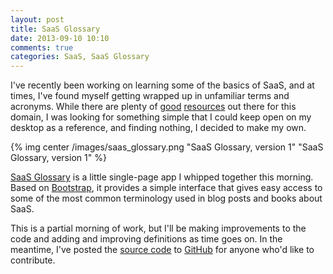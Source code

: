```yaml
---
layout: post
title: SaaS Glossary
date: 2013-09-10 10:10
comments: true
categories: SaaS, SaaS Glossary
---
```

I've recently been working on learning some of the basics of SaaS, and at times, I've found myself getting wrapped up in unfamiliar terms and acronyms. While there are plenty of [good][1] [resources][2] out there for this domain, I was looking for something simple that I could keep open on my desktop as a reference, and finding nothing, I decided to make my own.<!--more-->

{% img center /images/saas_glossary.png "SaaS Glossary, version 1" "SaaS Glossary, version 1" %}

[SaaS Glossary][3] is a little single-page app I whipped together this morning. Based on [Bootstrap][4], it provides a simple interface that gives easy access to some of the most common terminology used in blog posts and books about SaaS.

This is a partial morning of work, but I'll be making improvements to the code and adding and improving definitions as time goes on. In the meantime, I've posted the [source code][5] to [GitHub][6] for anyone who'd like to contribute.

[1]: http://www.forentrepreneurs.com/saas-metrics/
[2]: http://chaotic-flow.com/saas-metrics/
[3]: http://saasglossary.com/
[4]: http://getbootstrap.com/
[5]: https://github.com/chriskottom/saas_glossary
[6]: https://github.com/
